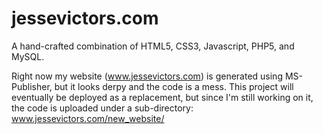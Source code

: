 jessevictors.com
================

A hand-crafted combination of HTML5, CSS3, Javascript, PHP5, and MySQL.

Right now my website (www.jessevictors.com) is generated using MS-Publisher, but it looks derpy and the code is a mess.
This project will eventually be deployed as a replacement, but since I'm still working on it, the code is uploaded under a sub-directory: www.jessevictors.com/new_website/
